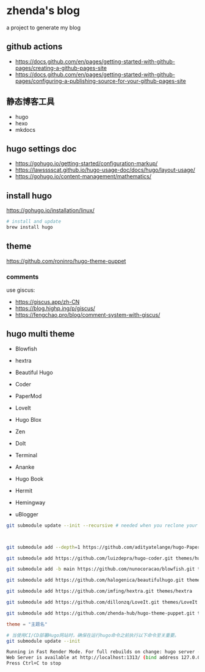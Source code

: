 # zhenda's blog

a project to generate my blog

## github actions

- <https://docs.github.com/en/pages/getting-started-with-github-pages/creating-a-github-pages-site>
- <https://docs.github.com/en/pages/getting-started-with-github-pages/configuring-a-publishing-source-for-your-github-pages-site>

## 静态博客工具

- hugo
- hexo
- mkdocs

## hugo settings doc

- https://gohugo.io/getting-started/configuration-markup/
- https://lawsssscat.github.io/hugo-usage-doc/docs/hugo/layout-usage/
- https://gohugo.io/content-management/mathematics/

## install hugo

https://gohugo.io/installation/linux/

```bash
# install and update
brew install hugo
```

## theme

https://github.com/roninro/hugo-theme-puppet

### comments

use giscus:
- https://giscus.app/zh-CN
- https://blog.highp.ing/p/giscus/
- https://fengchao.pro/blog/comment-system-with-giscus/

## hugo multi theme

- Blowfish
- hextra
- Beautiful Hugo
- Coder
- PaperMod
- LoveIt

- Hugo Blox

- Zen
- DoIt
- Terminal
- Ananke
- Hugo Book
- Hermit
- Hemingway
- uBlogger




```bash
git submodule update --init --recursive # needed when you reclone your repo (submodules may not get cloned automatically)



git submodule add --depth=1 https://github.com/adityatelange/hugo-PaperMod.git themes/PaperMod

git submodule add https://github.com/luizdepra/hugo-coder.git themes/hugo-coder

git submodule add -b main https://github.com/nunocoracao/blowfish.git themes/blowfish

git submodule add https://github.com/halogenica/beautifulhugo.git themes/beautifulhugo

git submodule add https://github.com/imfing/hextra.git themes/hextra

git submodule add https://github.com/dillonzq/LoveIt.git themes/LoveIt

git submodule add https://github.com/zhenda-hub/hugo-theme-puppet.git themes/puppet_zd
```




```toml
theme = "主题名"
```


```bash
# 当使用CI/CD部署Hugo网站时，确保在运行hugo命令之前执行以下命令至关重要。
git submodule update --init
```



```bash
Running in Fast Render Mode. For full rebuilds on change: hugo server --disableFastRender
Web Server is available at http://localhost:1313/ (bind address 127.0.0.1) 
Press Ctrl+C to stop
```
